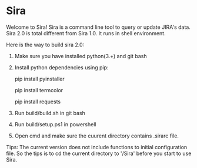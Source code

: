 # Sira
Welcome to Sira! 
Sira is a command line tool to query or update JIRA's data. 
Sira 2.0 is total different from Sira 1.0. It runs in shell environment.

Here is the way to build sira 2.0:
  1. Make sure you have installed python(3.+) and git bash
  2. Install python dependencies using pip:
  
      pip install pyinstaller
      
      pip install termcolor
      
      pip install requests
      
  3. Run build/build.sh in git bash
  4. Run build/setup.ps1 in powershell
  5. Open cmd and make sure the cuurent directory contains .sirarc file.
  
  Tips: The current version does not include functions to initial configuration file. So the tips is to cd the current directory to '/Sira' before you start to use Sira.
